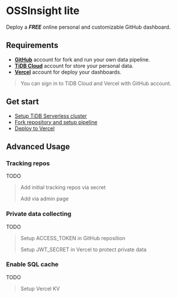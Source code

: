 # OSSInsight lite

Deploy a ***FREE*** online personal and customizable GitHub dashboard.

## Requirements

- **[GitHub](https://github.com.)** account for fork and run your own data pipeline.
- **[TiDB Cloud](https://tidbcloud.com/)** account for store your personal data.
- **[Vercel](https://vercel.com/)** account for deploy your dashboards.

> You can sign in to TiDB Cloud and Vercel with GitHub account.

## Get start

- [Setup TiDB Serverless cluster](docs/setup/database.md)
- [Fork repository and setup pipeline](docs/setup/repo-and-action.md)
- [Deploy to Vercel](docs/setup/deploy-to-vercel.md)

## Advanced Usage

### Tracking repos

TODO

> Add initial tracking repos via secret
>
> Add via admin page

### Private data collecting

TODO

> Setup ACCESS_TOKEN in GitHub reposition
>
> Setup JWT_SECRET in Vercel to protect private data

### Enable SQL cache

TODO

> Setup Vercel KV
